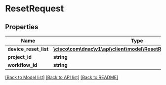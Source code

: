 # ResetRequest

## Properties
Name | Type | Description | Notes
------------ | ------------- | ------------- | -------------
**device_reset_list** | [**\cisco\com\dnac\v1\api\client\model\ResetRequestDeviceResetList[]**](ResetRequestDeviceResetList.md) |  | [optional] 
**project_id** | **string** |  | [optional] 
**workflow_id** | **string** |  | [optional] 

[[Back to Model list]](../README.md#documentation-for-models) [[Back to API list]](../README.md#documentation-for-api-endpoints) [[Back to README]](../README.md)


